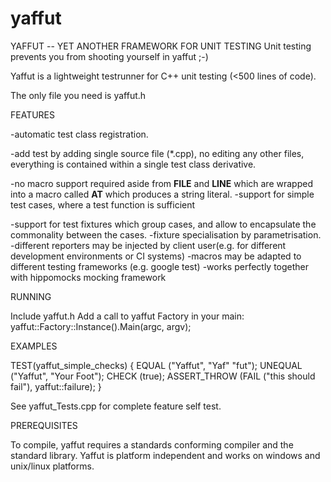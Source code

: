 
# yaffut
YAFFUT -- YET ANOTHER FRAMEWORK FOR UNIT TESTING
Unit testing prevents you from shooting yourself in yaffut ;-)

Yaffut is a lightweight testrunner for C++ unit testing (<500 lines of code).    

The only file you need is yaffut.h

FEATURES

-automatic test class registration.

-add test by adding single source file (*.cpp), no editing any other
 files, everything is contained within a single test class derivative.

-no macro support required aside from __FILE__ and __LINE__ which are
 wrapped into a macro called __AT__ which produces a string literal.
-support for simple test cases, where a test function is sufficient

-support for test fixtures which group cases, and allow to encapsulate
 the commonality between the cases.
-fixture specialisation by parametrisation.
-different reporters may be injected by client user(e.g. for different development environments or CI systems)
-macros may be adapted to different testing frameworks (e.g. google test)
-works perfectly together with hippomocks mocking framework

RUNNING

Include yaffut.h
Add a call to yaffut Factory in your main: yaffut::Factory::Instance().Main(argc, argv);

EXAMPLES

TEST(yaffut_simple_checks)
{
  EQUAL ("Yaffut", "Yaf" "fut");
  UNEQUAL ("Yaffut", "Your Foot");
  CHECK (true);
  ASSERT_THROW (FAIL ("this should fail"), yaffut::failure);
}

See yaffut_Tests.cpp for complete feature self test.

PREREQUISITES

To compile, yaffut requires a standards conforming compiler and the
standard library.  Yaffut is platform independent and works on windows and unix/linux platforms.
